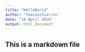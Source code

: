 ```yaml
---
title: "HelloWorld"
author: "fearaschiarrai"
date: "10 April 2016"
output: html_document
---
```


## This is a markdown file

